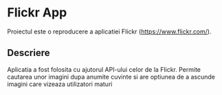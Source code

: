 # Flickr App

Proiectul este o reproducere a aplicatiei Flickr (https://www.flickr.com/).

## Descriere

Aplicatia a fost folosita cu ajutorul API-ului celor de la Flickr. Permite cautarea unor imagini dupa anumite cuvinte si are optiunea de a ascunde imagini care vizeaza utilizatori maturi
